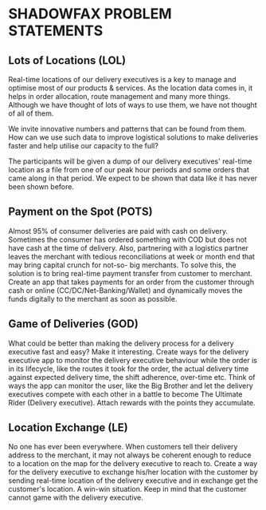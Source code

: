 # SHADOWFAX PROBLEM STATEMENTS
## Lots of Locations (LOL)
Real-time locations of our delivery executives is a key to manage and optimise most of our products & services. As the location data comes in, it helps in order allocation, route management and many more things. Although we have thought of lots of ways to use them, we have not thought of all of them.

We invite innovative numbers and patterns that can be found from them. How can we use such data to improve logistical solutions to make deliveries faster and help utilise our capacity to the full?

The participants will be given a dump of our delivery executives' real-time location as a file from one of our peak hour periods and some orders that came along in that period. We expect to be shown that data like it has never been shown before.

## Payment on the Spot (POTS)
Almost 95% of consumer deliveries are paid with cash on delivery. Sometimes the consumer has ordered something with COD but does not have cash at the time of delivery. Also, partnering with a logistics partner leaves the merchant with tedious reconciliations at week or month end that may bring capital crunch for not-so- big merchants. To solve this, the solution is to bring real-time payment transfer from customer to merchant. Create an app that takes payments for an order from the customer through cash or online (CC/DC/Net-Banking/Wallet) and dynamically moves the funds digitally to the merchant as soon as possible.

## Game of Deliveries (GOD)
What could be better than making the delivery process for a delivery executive fast and easy? Make it interesting. Create ways for the delivery executive app to monitor the delivery executive behaviour while the order is in its lifecycle, like the routes it took for the order, the actual delivery time against expected delivery time, the shift adherence, over-time etc. Think of ways the app can monitor the user, like the Big Brother and let the delivery executives compete with each other in a battle to become The Ultimate Rider (Delivery executive). Attach rewards with the points they accumulate.

## Location Exchange (LE)
No one has ever been everywhere. When customers tell their delivery address to the merchant, it may not always be coherent enough to reduce to a location on the map for the delivery executive to reach to. Create a way for the delivery executive to exchange his/her location with the customer by sending real-time location of the delivery executive and in exchange get the customer's location. A win-win situation. Keep in mind that the customer cannot game with the delivery executive.
